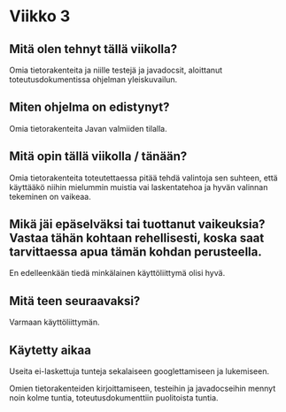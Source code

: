 # Viikko 3

## Mitä olen tehnyt tällä viikolla?

Omia tietorakenteita ja niille testejä ja javadocsit, aloittanut toteutusdokumentissa ohjelman yleiskuvailun.

## Miten ohjelma on edistynyt?

Omia tietorakenteita Javan valmiiden tilalla.

## Mitä opin tällä viikolla / tänään?

Omia tietorakenteita toteutettaessa pitää tehdä valintoja sen suhteen, että käyttääkö niihin mielummin muistia vai laskentatehoa ja hyvän valinnan tekeminen on vaikeaa.

## Mikä jäi epäselväksi tai tuottanut vaikeuksia? Vastaa tähän kohtaan rehellisesti, koska saat tarvittaessa apua tämän kohdan perusteella.

En edelleenkään tiedä minkälainen käyttöliittymä olisi hyvä.

## Mitä teen seuraavaksi?

Varmaan käyttöliittymän.

## Käytetty aikaa

Useita ei-laskettuja tunteja sekalaiseen googlettamiseen ja lukemiseen.

Omien tietorakenteiden kirjoittamiseen, testeihin ja javadocseihin mennyt noin kolme tuntia, toteutusdokumenttiin puolitoista tuntia.

